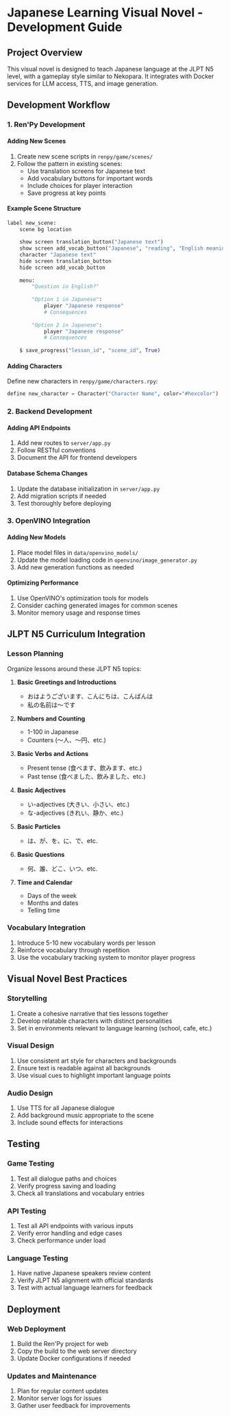 # Japanese Learning Visual Novel - Development Guide

## Project Overview

This visual novel is designed to teach Japanese language at the JLPT N5 level, with a gameplay style similar to Nekopara. It integrates with Docker services for LLM access, TTS, and image generation.

## Development Workflow

### 1. Ren'Py Development

#### Adding New Scenes

1. Create new scene scripts in `renpy/game/scenes/`
2. Follow the pattern in existing scenes:
   - Use translation screens for Japanese text
   - Add vocabulary buttons for important words
   - Include choices for player interaction
   - Save progress at key points

#### Example Scene Structure

```python
label new_scene:
    scene bg location
    
    show screen translation_button("Japanese text")
    show screen add_vocab_button("Japanese", "reading", "English meaning")
    character "Japanese text"
    hide screen translation_button
    hide screen add_vocab_button
    
    menu:
        "Question in English?"
        
        "Option 1 in Japanese":
            player "Japanese response"
            # Consequences
            
        "Option 2 in Japanese":
            player "Japanese response"
            # Consequences
    
    $ save_progress("lesson_id", "scene_id", True)
```

#### Adding Characters

Define new characters in `renpy/game/characters.rpy`:

```python
define new_character = Character("Character Name", color="#hexcolor")
```

### 2. Backend Development

#### Adding API Endpoints

1. Add new routes to `server/app.py`
2. Follow RESTful conventions
3. Document the API for frontend developers

#### Database Schema Changes

1. Update the database initialization in `server/app.py`
2. Add migration scripts if needed
3. Test thoroughly before deploying

### 3. OpenVINO Integration

#### Adding New Models

1. Place model files in `data/openvino_models/`
2. Update the model loading code in `openvino/image_generator.py`
3. Add new generation functions as needed

#### Optimizing Performance

1. Use OpenVINO's optimization tools for models
2. Consider caching generated images for common scenes
3. Monitor memory usage and response times

## JLPT N5 Curriculum Integration

### Lesson Planning

Organize lessons around these JLPT N5 topics:

1. **Basic Greetings and Introductions**
   - おはようございます、こんにちは、こんばんは
   - 私の名前は～です

2. **Numbers and Counting**
   - 1-100 in Japanese
   - Counters (～人、～円、etc.)

3. **Basic Verbs and Actions**
   - Present tense (食べます、飲みます、etc.)
   - Past tense (食べました、飲みました、etc.)

4. **Basic Adjectives**
   - い-adjectives (大きい、小さい、etc.)
   - な-adjectives (きれい、静か、etc.)

5. **Basic Particles**
   - は、が、を、に、で、etc.

6. **Basic Questions**
   - 何、誰、どこ、いつ、etc.

7. **Time and Calendar**
   - Days of the week
   - Months and dates
   - Telling time

### Vocabulary Integration

1. Introduce 5-10 new vocabulary words per lesson
2. Reinforce vocabulary through repetition
3. Use the vocabulary tracking system to monitor player progress

## Visual Novel Best Practices

### Storytelling

1. Create a cohesive narrative that ties lessons together
2. Develop relatable characters with distinct personalities
3. Set in environments relevant to language learning (school, cafe, etc.)

### Visual Design

1. Use consistent art style for characters and backgrounds
2. Ensure text is readable against all backgrounds
3. Use visual cues to highlight important language points

### Audio Design

1. Use TTS for all Japanese dialogue
2. Add background music appropriate to the scene
3. Include sound effects for interactions

## Testing

### Game Testing

1. Test all dialogue paths and choices
2. Verify progress saving and loading
3. Check all translations and vocabulary entries

### API Testing

1. Test all API endpoints with various inputs
2. Verify error handling and edge cases
3. Check performance under load

### Language Testing

1. Have native Japanese speakers review content
2. Verify JLPT N5 alignment with official standards
3. Test with actual language learners for feedback

## Deployment

### Web Deployment

1. Build the Ren'Py project for web
2. Copy the build to the web server directory
3. Update Docker configurations if needed

### Updates and Maintenance

1. Plan for regular content updates
2. Monitor server logs for issues
3. Gather user feedback for improvements